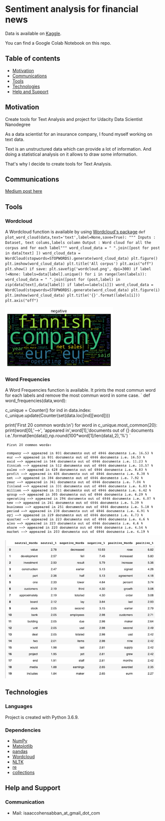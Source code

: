 # Sentiment analysis for financial news

Data is available on [Kaggle](https://www.kaggle.com/ankurzing/sentiment-analysis-for-financial-news).

You can find a Google Colab Notebook on this repo.

## Table of contents
* [Motivation](#Motivation)
* [Communications](#Communications)
* [Tools](#Tools)
* [Technologies](#technologies)
* [Help and Support](#Help)


## Motivation
Create tools for Text Analysis and project for Udacity Data Scientist Nanodegree

As a data scientist for an insurance company, I found myself working on text data.

Text is an unstructured data which can provide a lot of information. And doing a statistical analysis on it allows to draw some information.

That's why I decide to create tools for Text Analysis.

## Communications 
[Medium post here](https://medium.com/@isaaccohensabban/exploratory-data-analysis-for-natural-language-processing-2d5a98dfd12d?sk=116eb6bc304a3732b216bae7507437ca)

## Tools

### Wordcloud
A Wordcloud function is available by using [Wordcloud's package](https://github.com/amueller/word_cloud)
`
def plot_word_cloud(data,text='text',label=None,save=True):
  """ Inputs : Dataset, text colums,labels column
  Output : Word cloud for all the corpus and for each label"""
  word_cloud_data = " ".join([post for post in data[text] ])
  word_cloud_data = WordCloud(stopwords=STOPWORDS).generate(word_cloud_data)
  plt.figure()
  plt.imshow(word_cloud_data)
  plt.title('All corpus')
  plt.axis("off")
  plt.show()
  if save:
    plt.savefig('wordcloud.png', dpi=300)
  if label !=None:
    labels=data[label].unique()
    for i in range(len(labels)):
          word_cloud_data = " ".join([post for (post,label) in zip(data[text],data[label]) if label==labels[i]])
          word_cloud_data = WordCloud(stopwords=STOPWORDS).generate(word_cloud_data)
          plt.figure(i)
          plt.imshow(word_cloud_data)
          plt.title('{}'.format(labels[i]))
          plt.axis("off")
          `

![wordcloud for negative feelings](images/negative.png)

### Word Frequencies
A Word Frequencies function is available.
It prints the most commun word for each labels and remove the most commun word in some case.
`
def word_frequencies(data,word):

  c_unique = Counter()
  for ind in data.index:
      c_unique.update(Counter(set(data.loc[ind][word])))

  print('First 20 common words:\n')
  for word in c_unique.most_common(20):
      print(word[0],'-->', 'appeared in',word[1],'documents out of {} documents i.e.'.format(len(data)),np.round(100*word[1]/len(data),2),'%')
      `
      
![most commun word](images/word_frequencies.png)


![label frequencies](images/label_frequencies.png)
## Technologies
### Languages
Project is created with Python 3.6.9.

### Dependencies


* [NumPy](https://numpy.org)
* [Matplotlib](https://matplotlib.org)
* [pandas](https://pandas.pydata.org)
* [Wordcloud](https://github.com/amueller/word_cloud)
* [NLTK](https://www.nltk.org/)
* [re](https://docs.python.org/3/library/re.html)
* [collections](https://docs.python.org/2/library/collections.html)


## Help and Support

### Communication

* Mail: isaaccohensabban_at_gmail_dot_com
